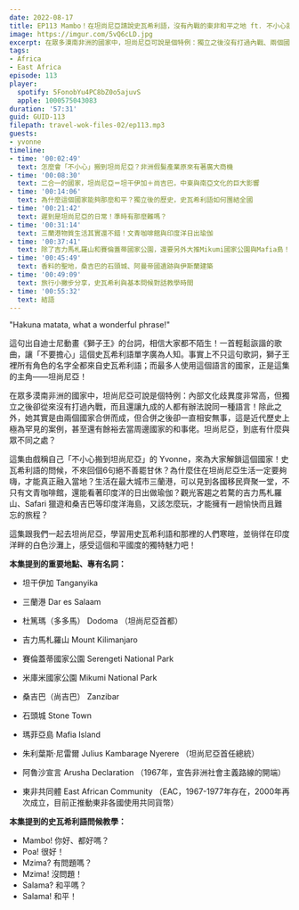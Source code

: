 ```yaml
---
date: 2022-08-17
title: EP113 Mambo！在坦尚尼亞請說史瓦希利語，沒有內戰的東非和平之地 ft. 不小心就搬來非洲 Yvonne
image: https://imgur.com/5vQ6cLD.jpg
excerpt: 在眾多漠南非洲的國家中，坦尚尼亞可說是個特例：獨立之後沒有打過內戰、兩個國家合併還能相安無事，更在東非國家中扮演和事佬的角色。那裡的生活究竟是怎樣？跟我們一起去坦尚尼亞，感受這個和平國度的獨特魅力吧！
tags:
- Africa
- East Africa
episode: 113
player:
  spotify: 5FonobYu4PC8bZ0o5ajuvS
  apple: 1000575043083
duration: '57:31'
guid: GUID-113
filepath: travel-wok-files-02/ep113.mp3
guests:
- yvonne
timeline:
- time: '00:02:49'
  text: 怎麼會「不小心」搬到坦尚尼亞？非洲假髮產業原來有著廣大商機
- time: '00:08:30'
  text: 二合一的國家，坦尚尼亞＝坦干伊加＋尚吉巴，中東與南亞文化的巨大影響
- time: '00:14:06'
  text: 為什麼這個國家能夠那麼和平？獨立後的歷史，史瓦希利語如何團結全國
- time: '00:21:42'
  text: 遲到是坦尚尼亞的日常！準時有那麼難嗎？
- time: '00:31:14'
  text: 三蘭港物質生活其實還不錯！文青咖啡館與印度洋日出瑜伽
- time: '00:37:41'
  text: 除了吉力馬札羅山和賽倫蓋蒂國家公園，還要另外大推Mikumi國家公園與Mafia島！
- time: '00:45:49'
  text: 香料的聖地，桑吉巴的石頭城、阿曼帝國遺跡與伊斯蘭建築
- time: '00:49:09'
  text: 旅行小撇步分享，史瓦希利與基本問候對話教學時間
- time: '00:55:32'
  text: 結語
---
```

"Hakuna matata, what a wonderful phrase!"

這句出自迪士尼動畫《獅子王》的台詞，相信大家都不陌生！一首輕鬆詼諧的歌曲，讓「不要擔心」這個史瓦希利語單字廣為人知。事實上不只這句歌詞，獅子王裡所有角色的名字全都來自史瓦希利語；而最多人使用這個語言的國家，正是這集的主角——坦尚尼亞！

在眾多漠南非洲的國家中，坦尚尼亞可說是個特例：內部文化歧異度非常高，但獨立之後卻從來沒有打過內戰，而且還讓九成的人都有辦法說同一種語言！除此之外，她其實是由兩個國家合併而成，但合併之後卻一直相安無事，這是近代歷史上極為罕見的案例，甚至還有餘裕去當周邊國家的和事佬。坦尚尼亞，到底有什麼與眾不同之處？

這集由戲稱自己「不小心搬到坦尚尼亞」的 Yvonne，來為大家解鎖這個國家！史瓦希利語的問候，不來回個6句絕不善罷甘休？為什麼住在坦尚尼亞生活一定要夠嗨，才能真正融入當地？生活在最大城市三蘭港，可以見到各國移民齊聚一堂，不只有文青咖啡館，還能看著印度洋的日出做瑜伽？觀光客趨之若騖的吉力馬札羅山、Safari 獵遊和桑吉巴等印度洋海島，又該怎麼玩，才能擁有一趟愉快而且難忘的旅程？

這集跟我們一起去坦尚尼亞，學習用史瓦希利語和那裡的人們寒暄，並徜徉在印度洋畔的白色沙灘上，感受這個和平國度的獨特魅力吧！

**本集提到的重要地點、專有名詞：**

* 坦干伊加 Tanganyika
* 三蘭港 Dar es Salaam
* 杜篤瑪（多多馬） Dodoma （坦尚尼亞首都）
* 吉力馬札羅山 Mount Kilimanjaro
* 賽倫蓋蒂國家公園 Serengeti National Park
* 米庫米國家公園 Mikumi National Park

* 桑吉巴（尚吉巴） Zanzibar
* 石頭城 Stone Town
* 瑪菲亞島 Mafia Island

* 朱利葉斯·尼雷爾 Julius Kambarage Nyerere （坦尚尼亞首任總統）
* 阿魯沙宣言 Arusha Declaration （1967年，宣告非洲社會主義路線的開端）
* 東非共同體 East African Community （EAC，1967-1977年存在，2000年再次成立，目前正推動東非各國使用共同貨幣）

**本集提到的史瓦希利語問候教學：**

* Mambo! 你好、都好嗎？
* Poa! 很好！
* Mzima? 有問題嗎？
* Mzima! 沒問題！
* Salama? 和平嗎？
* Salama! 和平！